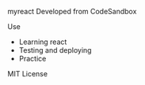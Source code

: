 myreact
Developed from CodeSandbox

Use
- Learning react
- Testing and deploying
- Practice

MIT License
